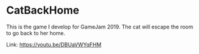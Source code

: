 
# CatBackHome


This is the game I develop for GameJam 2019. The cat will escape the room to go back to her home. 


Link: https://youtu.be/DBUaVWYqFHM
